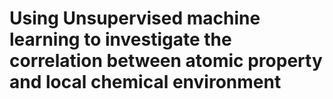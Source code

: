 # Using Unsupervised machine learning to investigate the correlation between atomic property and local chemical environment 
